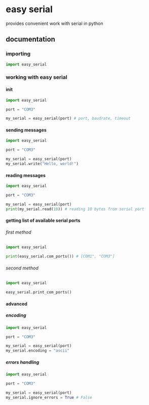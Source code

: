 # easy serial
provides convenient work with serial in python

## documentation

### importing
```python
import easy_serial
```

### working with easy serial
#### init
```python
import easy_serial

port = "COM3"

my_serial = easy_serial(port) # port, baudrate, timeout
```

#### sending messages
```python
import easy_serial

port = "COM3"

my_serial = easy_serial(port)
my_serial.write("Hello, world!")
```

#### reading messages
```python
import easy_serial

port = "COM3"

my_serial = easy_serial(port)
print(my_serial.read(10)) # reading 10 bytes from serial port
```

#### getting list of available serial ports
###### first method
```python
import easy_serial

print(easy_serial.com_ports()) # [COM1", "COM3"]
```
###### second method
```python
import easy_serial

easy_serial.print_com_ports()
```

#### advanced
##### encoding
```python
import easy_serial

port = "COM3"

my_serial = easy_serial(port)
my_serial.encoding = "ascii"
```

##### errors handling
```python
import easy_serial

port = "COM3"

my_serial = easy_serial(port)
my_serial.ignore_errors = True # False
```
